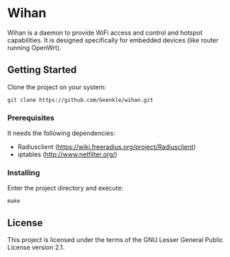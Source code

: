 # Wihan

Wihan is a daemon to provide WiFi access and control and hotspot capabilities. It is designed specifically for embedded devices (like router running OpenWrt).

## Getting Started

Clone the project on your system:
```
git clone https://github.com/Geenkle/wihan.git
```
### Prerequisites

It needs the following dependencies:
* Radiusclient (https://wiki.freeradius.org/project/Radiusclient)
* iptables (http://www.netfilter.org/)

### Installing

Enter the project directory and execute:

```make```

## License

This project is licensed under the terms of the GNU Lesser General Public License version 2.1.
